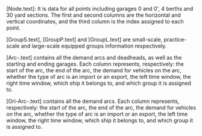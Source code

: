 [Node.text]: It is data for all points including garages 0 and 0', 4 berths and 30 yard sections. The first and second columns are the horizontal and vertical coordinates, and the third column is the index assigned to each point.

[GroupS.text], [GroupP.text] and [GroupL.text] are small-scale, practice-scale and large-scale equipped groups information respectively.

[Arc-.text] contains all the demand arcs and deadheads, as well as the starting and ending garages.
            Each column represents, respectively: the start of the arc, the end of the arc, the demand for vehicles on the arc, whether the type of arc is an import or an export, the left time window, the right time window, which ship it belongs to, and which group it is assigned to.

[Ori-Arc-.text] contains all the demand arcs. Each column represents, respectively: the start of the arc, the end of the arc, the demand for vehicles on the arc, whether the type of arc is an import or an export, the left time window, the right time window, which ship it belongs to, and which group it is assigned to.
